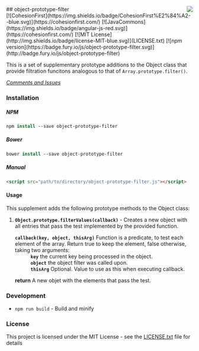 <img src="http://safris.org/logo.png" align="right"/>
## object-prototype-filter<br>[![CohesionFirst](https://img.shields.io/badge/CohesionFirst%E2%84%A2--blue.svg)](https://cohesionfirst.com/) [![JavaCommons](https://img.shields.io/badge/angular-js-red.svg)](https://cohesionfirst.com/) [![MIT License](http://img.shields.io/badge/license-MIT-blue.svg)](LICENSE.txt) [![npm version](https://badge.fury.io/js/object-prototype-filter.svg)](http://badge.fury.io/js/object-prototype-filter)

This is a set of supplementary prototype additions to the Object class that provide filtration
funcitons analogous to that of `Array.prototype.filter()`.

_[Comments and Issues](https://github.com/SevaSafris/object-prototype-filter/issues)_

### Installation

##### NPM
```tcsh
npm install --save object-prototype-filter
```

##### Bower
```tcsh
bower install --save object-prototype-filter
```

##### Manual
```html
<script src="path/to/directory/object-prototype-filter.js"></script>
```

#### Usage

This supplement adds the following prototype methods to the Object class:

1. **`Object.prototype.filterValues(callback)`** - Creates a new object with all entries that pass the test implemented by the provided function.

    **`callback(key, object, thisArg)`** Function is a predicate, to test each element of the array. Return true to keep the element, false otherwise, taking two arguments:   
&ensp;&ensp;&ensp;&ensp;&ensp;&ensp;**`key`** the current key being processed in the object.   
&ensp;&ensp;&ensp;&ensp;&ensp;&ensp;**`object`** the object filter was called upon.   
&ensp;&ensp;&ensp;&ensp;&ensp;&ensp;**`thisArg`**  Optional. Value to use as this when executing callback.

    **return** A new objet with the elements that pass the test.

### Development

- `npm run build` - Build and minify

### License

This project is licensed under the MIT License - see the [LICENSE.txt](LICENSE.txt) file for details
